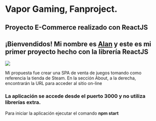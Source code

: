 # Vapor Gaming, Fanproject.

## **Proyecto E-Commerce realizado con ReactJS**

## ¡Bienvendidos! Mi nombre es [Alan](https://github.com/ADMazunik) y este es mi primer proyecto hecho con la librería ReactJS
<img src="https://im3.ezgif.com/tmp/ezgif-3-6076860abc.gif">


Mi propuesta fue crear una SPA de venta de juegos tomando como referencia la tienda de Steam.
En la sección About, a la derecha, encontrarán la URL para acceder al sitio on-line
### La aplicación se accede desde el puerto 3000 y no utiliza librerías extra.

Para iniciar la aplicación ejecutar el comando **npm start**